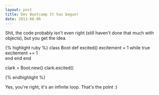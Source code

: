 ```yaml
---
layout: post
title: Dev Bootcamp It has begun!
date: 2013-08-06
---
```


Shit, the code probably isn't even right (still haven't done that much with objects), but you get the idea. 

{% highlight ruby %}
class Boot
  def excited()
    excitement = 1
    while true 
      excitement += 1     
    end
  end
end

clark = Boot.new() 
clark.excited()

{% endhighlight %}

Yes, you're right, it's an infinite loop. That's the point :)

